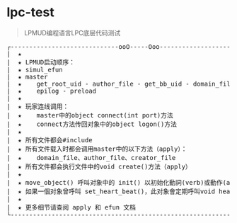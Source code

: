 # lpc-test
> LPMUD编程语言LPC底层代码测试

<pre>
┌-----------------------------ooO-----Ooo-----------------------------------┐
|  ★
|  ★ LPMUD启动顺序：
|  ★ simul_efun
|  ★ master
|  ★    get_root_uid - author_file - get_bb_uid - domain_file
|  ★    epilog - preload
|  ★
|  ★ 玩家连线调用：
|  ★    master中的object connect(int port)方法
|  ★    connect方法传回对象中的object logon()方法
|  ★
|  ★ 所有文件都会#include <globals.h>
|  ★ 所有文件载入时都会调用master中的以下方法（apply）：
|  ★    domain_file、author_file、creator_file
|  ★ 所有文件都会执行文件中的void create()方法（apply）
|  ★
|  ★ move_object() 呼叫对象中的 init() 以初始化動詞(verb)或動作(action)
|  ★ 如果一個对象曾呼叫 set_heart_beat()，此对象會定期呼叫void heart_beat()
|  ★
|  ★ 更多细节请查阅 apply 和 efun 文档
└---------------------------------------------------------------------------┘
</pre>
